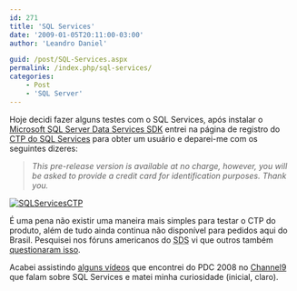 ```yaml
---
id: 271
title: 'SQL Services'
date: '2009-01-05T20:11:00-03:00'
author: 'Leandro Daniel'

guid: /post/SQL-Services.aspx
permalink: /index.php/sql-services/
categories:
    - Post
    - 'SQL Server'
---
```


Hoje decidi fazer alguns testes com o SQL Services, após instalar o [Microsoft SQL Server Data Services SDK](http://www.microsoft.com/downloads/details.aspx?FamilyId=0B1FA5C6-EC9D-440B-939E-481DD05F2627&displaylang=en) entrei na página de registro do [CTP do SQL Services](http://go.microsoft.com/fwlink/?LinkID=133905&clcid=0x409) para obter um usuário e deparei-me com os seguintes dizeres:

> *This pre-release version is available at no charge, however, you will be asked to provide a credit card for identification purposes. Thank you.*

[![SQLServicesCTP](http://leandrodaniel.com/pics/WindowsLiveWriter/ea0e9923a1b0_66D/SQLServicesCTP_thumb.gif "SQLServicesCTP")](http://leandrodaniel.com/pics/WindowsLiveWriter/ea0e9923a1b0_66D/SQLServicesCTP_2.gif)

É uma pena não existir uma maneira mais simples para testar o CTP do produto, além de tudo ainda continua não disponível para pedidos aqui do Brasil. Pesquisei nos fóruns americanos do <acronym title="SQL Data Services">SDS</acronym> vi que outros também [questionaram isso](http://social.msdn.microsoft.com/Forums/en-US/ssdsgetstarted/thread/e4732c0f-be1d-41c2-9b78-001f778e0571/).

Acabei assistindo [alguns vídeos](http://channel9.msdn.com/tags/SQL+Server+Data+Services/) que encontrei do PDC 2008 no [Channel9](http://channel9.msdn.com/) que falam sobre SQL Services e matei minha curiosidade (inicial, claro).